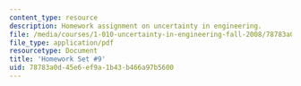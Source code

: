 ```yaml
---
content_type: resource
description: Homework assignment on uncertainty in engineering.
file: /media/courses/1-010-uncertainty-in-engineering-fall-2008/78783a0d45e6ef9a1b43b466a97b5600_homework_09.pdf
file_type: application/pdf
resourcetype: Document
title: 'Homework Set #9'
uid: 78783a0d-45e6-ef9a-1b43-b466a97b5600
---
```

